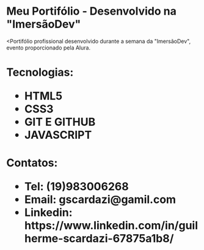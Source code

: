 # <strong>Meu Portifólio - Desenvolvido na "ImersãoDev"</strong>
<Portifólio profissional desenvolvido durante a semana da "ImersãoDev", evento proporcionado pela Alura.

<h1><strong>Tecnologias</strong>:
<ul>
<li>
HTML5
</li>
<li>
CSS3
</li>
<li>
GIT E GITHUB
</li>
<li>
JAVASCRIPT
</li>
</ul>
<h1><strong>Contatos:</strong>
<ul>
<li>
Tel: (19)983006268
</li>
<li>
Email: gscardazi@gamil.com
</li>
<li>
Linkedin: https://www.linkedin.com/in/guilherme-scardazi-67875a1b8/
</li>
